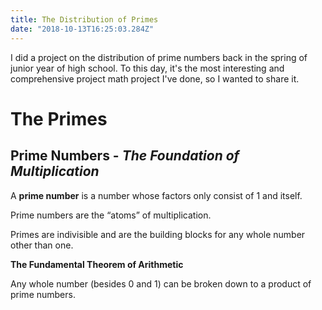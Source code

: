 ```yaml
---
title: The Distribution of Primes
date: "2018-10-13T16:25:03.284Z"
---
```


I did a project on the distribution of prime numbers back in the spring of 
junior year of high school. To this day, it's the most interesting and
comprehensive project math project I've done, so I wanted to share it.

# The Primes
## Prime Numbers - _The Foundation of Multiplication_

A **prime number** is a number whose factors only consist of 1 and itself.

Prime numbers are the “atoms” of multiplication.

Primes are indivisible and are the building blocks for any whole number other than one.

**The Fundamental Theorem of Arithmetic**

Any whole number (besides 0 and 1) can be broken down to a product of prime numbers. 


